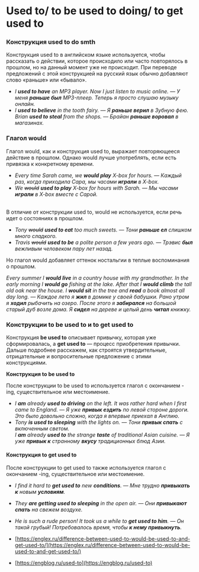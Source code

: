# Used to/ to be used to doing/ to get used to

### Конструкция used to do smth

Конструкция used to в английском языке используется, чтобы рассказать о действии, которое происходило или часто повторялось в прошлом, но на данный момент уже не происходит. При переводе предложений с этой конструкцией на русский язык обычно добавляют слово «раньше» или «бывало».

* _I **used to have** an MP3 player. Now I just listen to music online. — У меня **раньше был** MP3-плеер. Теперь я просто слушаю музыку онлайн._
* _I **used to believe** in the tooth fairy. — Я **раньше верил** в Зубную фею._\
  _Brian **used to steal** from the shops. — Брайан **раньше воровал** в магазинах._



### Глагол would

Глагол would, как и конструкция used to, выражает повторяющееся действие в прошлом. Однако would лучше употреблять, если есть привязка к конкретному времени.

* _Every time Sarah came, we **would play** X-box for hours. — Каждый раз, когда приходила Сара, мы часами **играли** в X-box._
* _We _~~_would_~~_  **used to play** X-box for hours with Sarah. — Мы часами **играли** в X-box вместе с Сарой._

\
В отличие от конструкции used to, would не используется, если речь идет о состояниях в прошлом.

* _Tony _~~_would_~~_  **used to eat** too much sweets. — Тони **раньше ел** слишком много сладкого._
* _Travis _~~_would_~~_  **used to be** a polite person a few years ago. — Трэвис **был** вежливым человеком пару лет назад._

Но глагол would добавляет оттенок ностальгии в теплые воспоминания о прошлом.

_Every summer I **would live** in a country house with my grandmother. In the early morning I **would go** fishing at the lake. After that I **would climb** the tall old oak near the house. I **would sit** in the tree and **read** a book almost all day long. — Каждое лето я **жил** в домике у своей бабушки. Рано утром я **ходил** рыбачить на озеро. После этого я **забирался** на большой старый дуб возле дома. Я **сидел** на дереве и целый день **читал** книжку._



### Конструкции to be used to и to get used to

Конструкция **be used to** описывает привычку, которая уже сформировалась, а **get used to** — процесс приобретения привычки. Дальше подробнее расскажем, как строятся утвердительные, отрицательные и вопросительные предложение с этими конструкциями.

**Конструкция to be used to**

После конструкции to be used to используется глагол с окончанием -ing, существительное или местоимение.

* _I **am** already **used to driving** on the left. It was rather hard when I first came to England. — Я уже **привык ездить** по левой стороне дороги. Это было довольно сложно, когда я впервые приехал в Англию._&#x20;
* _Tony **is used to sleeping** with the lights on. — Тони **привык спать** с включенным светом._\
  _I **am** already **used to** the strange **taste** of traditional Asian cuisine. — Я уже **привык к** странному **вкусу** традиционных блюд Азии._



#### **Конструкция to get used to**

После конструкции to get used to также используется глагол с окончанием -ing, существительное или местоимение.

* _I find it hard to **get used to** new **conditions**. — Мне трудно **привыкать к** новым **условиям**._
* _They **are getting used to sleeping** in the open air. — Они **привыкают спать** на свежем воздухе._
* _He is such a rude person! It took us a while to **get used to him**. — Он такой грубый! Потребовалось время, чтобы **к нему привыкнуть**._



* [https://englex.ru/difference-between-used-to-would-be-used-to-and-get-used-to/](https://englex.ru/difference-between-used-to-would-be-used-to-and-get-used-to/)
* [https://engblog.ru/used-to](https://engblog.ru/used-to)
